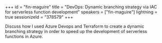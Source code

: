 +++
id = "fin-maguire"
title = "DevOps: Dynamic branching strategy via IAC for serverless function development"
speakers = ["fin-maguire"]
lightning = true
sessionizeId = "378579"
+++

Discuss how I used Azure Devops and Terraform to create a dynamic branching strategy in order to speed up the development of serverless functions in Azure. 